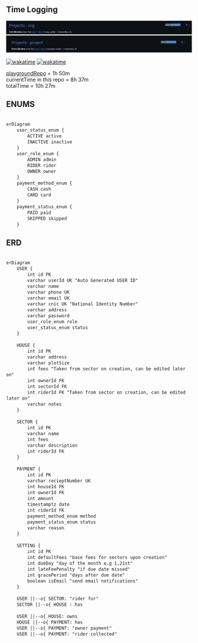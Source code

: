 <!--START_SECTION:waka-->
<!--END_SECTION:waka-->

## Time Logging

![playground repo](image.png)
![current-repo](image-2.png)

[![wakatime](https://wakatime.com/badge/user/436e4a6b-ccd5-49ff-b80f-1e57d59d7ee3/project/ad9d83ad-f56d-4fb8-a3f9-234f4d037069.svg)](https://wakatime.com/badge/user/436e4a6b-ccd5-49ff-b80f-1e57d59d7ee3/project/ad9d83ad-f56d-4fb8-a3f9-234f4d037069)
[![wakatime](https://wakatime.com/badge/user/436e4a6b-ccd5-49ff-b80f-1e57d59d7ee3/project/2111531b-3097-433a-8fe1-332419720db3.svg)](https://wakatime.com/badge/user/436e4a6b-ccd5-49ff-b80f-1e57d59d7ee3/project/2111531b-3097-433a-8fe1-332419720db3)

[playgroundRepo](https://github.com/tauheedbuttt/testing-nx) = 1h 50m  
currentTime in this repo = 8h 37m  
totalTime = 10h 27m

## ENUMS

```mermaid

erDiagram
    user_status_enum {
        ACTIVE active
        INACTIVE inactive
    }
    user_role_enum {
        ADMIN admin
        RIDER rider
        OWNER owner
    }
    payment_method_enum {
        CASH cash
        CARD card
    }
    payment_status_enum {
        PAID paid
        SKIPPED skipped
    }
```

## ERD

```mermaid

erDiagram
    USER {
        int id PK
        varchar userId UK "Auto Generated USER ID"
        varchar name
        varchar phone UK
        varchar email UK
        varchar cnic UK "National Identity Number"
        varchar address
        varchar password
        user_role_enum role
        user_status_enum status
    }

    HOUSE {
        int id PK
        varchar address
        varchar plotSize
        int fees "Taken from sector on creation, can be edited later on"
        int ownerId FK
        int sectorId FK
        int riderId FK "Taken from sector on creation, can be edited later on"
        varchar notes
    }

    SECTOR {
        int id PK
        varchar name
        int fees
        varchar description
        int riderId FK
    }

    PAYMENT {
        int id PK
        varchar recieptNumber UK
        int houseId FK
        int ownerId FK
        int amount
        timestamptz date
        int riderId FK
        payment_method_enum method
        payment_status_enum status
        varchar reason
    }

    SETTING {
        int id PK
        int defaultFees "base fees for sectors upon creation"
        int dueDay "day of the month e.g 1,21st"
        int lateFeePenalty "if due date missed"
        int gracePeriod "days after due date"
        boolean isEmail "send email notifications"
    }

    USER ||--o{ SECTOR: "rider for"
    SECTOR ||--o{ HOUSE : has

    USER ||--o{ HOUSE: owns
    HOUSE ||--o{ PAYMENT: has
    USER ||--o{ PAYMENT: "owner payment"
    USER ||--o{ PAYMENT: "rider collected"
```
